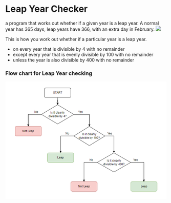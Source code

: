 # Leap Year Checker

a program that works out whether if a given year is a leap year. A normal year has 365 days, leap years have 366, with an extra day in February.
![](https://www.youtube.com/watch?v=xX96xng7sAE&ab_channel=CGPGrey)

This is how you work out whether if a particular year is a leap year.
*	on every year that is divisible by 4 with no remainder
*	except every year that is evenly divisible by 100 with no remainder
*	unless the year is also divisible by 400 with no remainder

### Flow chart for Leap Year checking
![](https://github.com/shawnelvas/Leap-Year-Checker/blob/main/Leap%20year%20checker%20flow%20chart.png)
